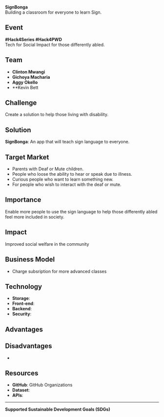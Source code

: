 
**SignBonga**  
Building a classroom for everyone to learn Sign.  

## Event  
**#Hack4Series #Hack4PWD**  
Tech for Social Impact for those differently abled.

## Team  
- **Clinton Mwangi**
- **Gichoya Macharia**
- **Aggy Okello**
- **Kevin Bett

## Challenge  
Create a solution to help those living with disability.

## Solution  
**SignBonga**: An app that will teach sign language to everyone.

## Target Market  
- Parents with Deaf or Mute children.
- People who loose the ability to hear or speak due to illness.
- Curious people who want to learn something new.
- For people who wish to interact with the deaf or mute. 

## Importance  
Enable more people to use the sign language to help those differently abled feel more included in society.

## Impact  
Improved social welfare in the community

## Business Model  
- Charge subsription for more advanced classes
  
## Technology  
- **Storage**: 
- **Front-end**:   
- **Backend**:  
- **Security**:

## Advantages  


## Disadvantages  
- 
## Resources  

- **GitHub**: GitHub Organizations
- **Dataset**: 
- **APIs**: 

---

**Supported Sustainable Development Goals (SDGs)**  
